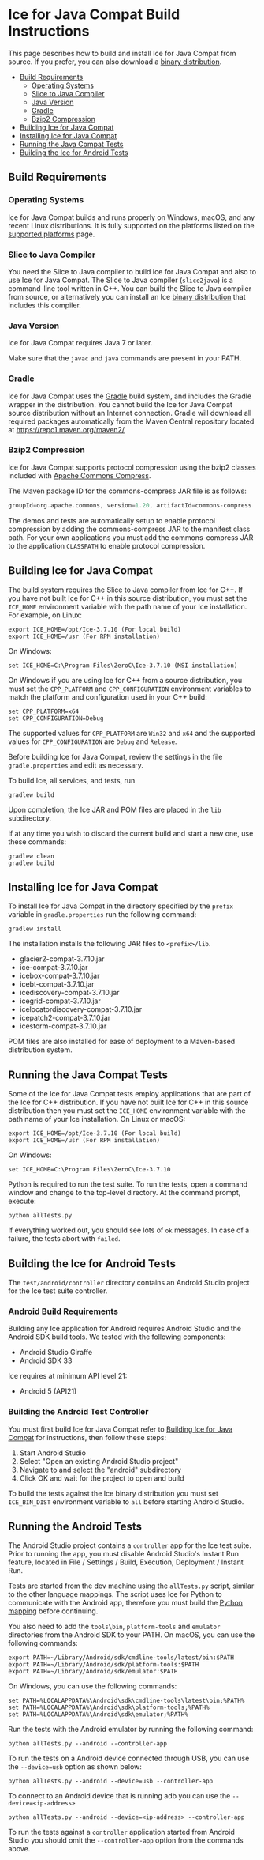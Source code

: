 # Ice for Java Compat Build Instructions

This page describes how to build and install Ice for Java Compat from source. If you
prefer, you can also download a [binary distribution].

* [Build Requirements](#build-requirements)
  * [Operating Systems](#operating-systems)
  * [Slice to Java Compiler](#slice-to-java-compiler)
  * [Java Version](#java-version)
  * [Gradle](#gradle)
  * [Bzip2 Compression](#bzip2-compression)
* [Building Ice for Java Compat](#building-ice-for-java-compat)
* [Installing Ice for Java Compat](#installing-ice-for-java-compat)
* [Running the Java Compat Tests](#running-the-java-compat-tests)
* [Building the Ice for Android Tests](#building-the-ice-for-android-tests)

## Build Requirements

### Operating Systems

Ice for Java Compat builds and runs properly on Windows, macOS, and any recent
Linux distributions. It is fully supported on the platforms listed on the
[supported platforms] page.

### Slice to Java Compiler

You need the Slice to Java compiler to build Ice for Java Compat and also to use
Ice for Java Compat. The Slice to Java compiler (`slice2java`) is a command-line tool
written in C++. You can build the Slice to Java compiler from source, or alternatively
you can install an Ice [binary distribution] that includes this compiler.

### Java Version

Ice for Java Compat requires Java 7 or later.

Make sure that the `javac` and `java` commands are present in your PATH.

### Gradle

Ice for Java Compat uses the [Gradle] build system, and includes the Gradle wrapper
in the distribution. You cannot build the Ice for Java Compat source distribution
without an Internet connection. Gradle will download all required packages
automatically from the Maven Central repository located at
https://repo1.maven.org/maven2/

### Bzip2 Compression

Ice for Java Compat supports protocol compression using the bzip2 classes included
with [Apache Commons Compress].

The Maven package ID for the commons-compress JAR file is as follows:

```gradle
groupId=org.apache.commons, version=1.20, artifactId=commons-compress
```

The demos and tests are automatically setup to enable protocol compression by
adding the commons-compress JAR to the manifest class path. For your own
applications you must add the commons-compress JAR to the application `CLASSPATH`
to enable protocol compression.

## Building Ice for Java Compat

The build system requires the Slice to Java compiler from Ice for C++. If you
have not built Ice for C++ in this source distribution, you must set the
`ICE_HOME` environment variable with the path name of your Ice installation. For
example, on Linux:

```shell
export ICE_HOME=/opt/Ice-3.7.10 (For local build)
export ICE_HOME=/usr (For RPM installation)
```

On Windows:

```shell
set ICE_HOME=C:\Program Files\ZeroC\Ice-3.7.10 (MSI installation)
```

On Windows if you are using Ice for C++ from a source distribution, you must set
the `CPP_PLATFORM` and `CPP_CONFIGURATION` environment variables to match the
platform and configuration used in your C++ build:

```shell
set CPP_PLATFORM=x64
set CPP_CONFIGURATION=Debug
```

The supported values for `CPP_PLATFORM` are `Win32` and `x64` and the supported
values for `CPP_CONFIGURATION` are `Debug` and `Release`.

Before building Ice for Java Compat, review the settings in the file `gradle.properties`
and edit as necessary.

To build Ice, all services, and tests, run

```shell
gradlew build
```

Upon completion, the Ice JAR and POM files are placed in the `lib` subdirectory.

If at any time you wish to discard the current build and start a new one, use
these commands:

```shell
gradlew clean
gradlew build
```

## Installing Ice for Java Compat

To install Ice for Java Compat in the directory specified by the `prefix` variable in
`gradle.properties` run the following command:

```shell
gradlew install
```

The installation installs the following JAR files to `<prefix>/lib`.

* glacier2-compat-3.7.10.jar
* ice-compat-3.7.10.jar
* icebox-compat-3.7.10.jar
* icebt-compat-3.7.10.jar
* icediscovery-compat-3.7.10.jar
* icegrid-compat-3.7.10.jar
* icelocatordiscovery-compat-3.7.10.jar
* icepatch2-compat-3.7.10.jar
* icestorm-compat-3.7.10.jar

POM files are also installed for ease of deployment to a Maven-based
distribution system.

## Running the Java Compat Tests

Some of the Ice for Java Compat tests employ applications that are part of the Ice for
C++ distribution. If you have not built Ice for C++ in this source distribution
then you must set the `ICE_HOME` environment variable with the path name of your
Ice installation. On Linux or macOS:

```shell
export ICE_HOME=/opt/Ice-3.7.10 (For local build)
export ICE_HOME=/usr (For RPM installation)
```

On Windows:

```shell
set ICE_HOME=C:\Program Files\ZeroC\Ice-3.7.10
```

Python is required to run the test suite. To run the tests, open a command
window and change to the top-level directory. At the command prompt, execute:

```shell
python allTests.py
```

If everything worked out, you should see lots of `ok` messages. In case of a
failure, the tests abort with `failed`.

## Building the Ice for Android Tests

The `test/android/controller` directory contains an Android Studio project
for the Ice test suite controller.

### Android Build Requirements

Building any Ice application for Android requires Android Studio and the Android
SDK build tools. We tested with the following components:

* Android Studio Giraffe
* Android SDK 33

Ice requires at minimum API level 21:

* Android 5 (API21)

### Building the Android Test Controller

You must first build Ice for Java Compat refer to [Building Ice for Java Compat](#building-ice-for-java-compat)
for instructions, then follow these steps:

1. Start Android Studio
2. Select "Open an existing Android Studio project"
3. Navigate to and select the "android" subdirectory
4. Click OK and wait for the project to open and build

To build the tests against the Ice binary distribution you must set `ICE_BIN_DIST` environment
variable to `all` before starting Android Studio.

## Running the Android Tests

The Android Studio project contains a `controller` app for the Ice test
suite. Prior to running the app, you must disable Android Studio's Instant Run
feature, located in File / Settings / Build, Execution, Deployment /
Instant Run.

Tests are started from the dev machine using the `allTests.py` script, similar
to the other language mappings. The script uses Ice for Python to communicate
with the Android app, therefore you must build the [Python mapping](../../python)
before continuing.

You also need to add the `tools\bin`, `platform-tools` and `emulator`
directories from the Android SDK to your PATH. On macOS, you can use the
following commands:

```shell
export PATH=~/Library/Android/sdk/cmdline-tools/latest/bin:$PATH
export PATH=~/Library/Android/sdk/platform-tools:$PATH
export PATH=~/Library/Android/sdk/emulator:$PATH
```

On Windows, you can use the following commands:

```shell
set PATH=%LOCALAPPDATA%\Android\sdk\cmdline-tools\latest\bin;%PATH%
set PATH=%LOCALAPPDATA%\Android\sdk\platform-tools;%PATH%
set PATH=%LOCALAPPDATA%\Android\sdk\emulator;%PATH%
```

Run the tests with the Android emulator by running the following command:

```shell
python allTests.py --android --controller-app
```

To run the tests on a Android device connected through USB, you can use
the `--device=usb` option as shown below:

```shell
python allTests.py --android --device=usb --controller-app
```

To connect to an Android device that is running adb you can use the
`--device=<ip-address>`

```shell
python allTests.py --android --device=<ip-address> --controller-app
```

To run the tests against a `controller` application started from Android
Studio you should omit the `--controller-app` option from the commands above.

[binary distribution]: https://zeroc.com/downloads/ice
[supported platforms]: https://doc.zeroc.com/ice/3.7/release-notes/supported-platforms-for-ice-3-7-10
[Gradle]: https://gradle.org
[Apache Commons Compress]: https://commons.apache.org/proper/commons-compress/
